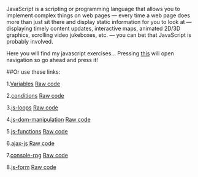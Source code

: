 JavaScript is a scripting or programming language that allows you to implement complex things on web pages — every time a web page does more than just sit there and display static information for you to look at — displaying timely content updates, interactive maps, animated 2D/3D graphics, scrolling video jukeboxes, etc. — you can bet that JavaScript is probably involved.

Here you will find my javascript exercises... Pressing [this](https://scenoxmans.github.io/learning-javascript/.) will open navigation so go ahead and press it!

##Or use these links:

1.[Variables]() [Raw code]()

2.[conditions]() [Raw code]()

3.[js-loops]() [Raw code]()

4.[js-dom-manipulation]() [Raw code]()

5.[js-functions]() [Raw code]()

6.[ajax-js]() [Raw code]()

7.[console-rpg]() [Raw code]()

8.[js-form]() [Raw code]()
	
	
